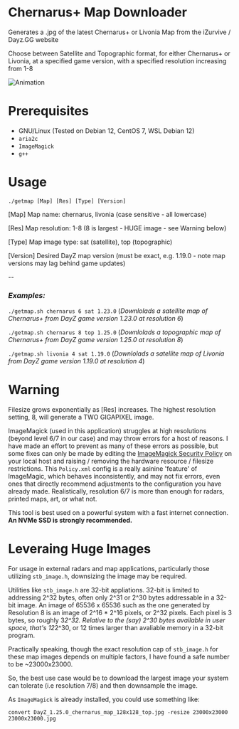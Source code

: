 # Chernarus+ Map Downloader
Generates a .jpg of the latest Chernarus+ or Livonia Map from the iZurvive / Dayz.GG website

Choose between Satellite and Topographic format, for either Chernarus+ or Livonia, at a specified game version, with a specified resolution increasing from 1-8

![Animation](https://user-images.githubusercontent.com/3127698/208580587-369eb715-0002-4da2-9047-1493bee4ebf7.gif)

# Prerequisites

- GNU/Linux (Tested on Debian 12, CentOS 7, WSL Debian 12)
- `aria2c`
- `ImageMagick`
- `g++`

# Usage

`./getmap [Map] [Res] [Type] [Version]`

[Map] Map name: chernarus, livonia (case sensitive - all lowercase)

[Res]  Map resolution: 1-8 (8 is largest - HUGE image - see Warning below)

[Type] Map image type: sat (satellite), top (topographic)

[Version] Desired DayZ map version (must be exact, e.g. 1.19.0 - note map versions may lag behind game updates)

--

### _Examples:_

`./getmap.sh chernarus 6 sat 1.23.0` (_Downlolads a satellite map of Chernarus+ from DayZ game version 1.23.0 at resolution 6_)

`./getmap.sh chernarus 8 top 1.25.0` (_Downlolads a topographic map of Chernarus+ from DayZ game version 1.25.0 at resolution 8_)

`./getmap.sh livonia 4 sat 1.19.0` (_Downlolads a satellite map of Livonia from DayZ game version 1.19.0 at resolution 4_)

# Warning

Filesize grows exponentially as [Res] increases. The highest resolution setting, 8, will generate a TWO GIGAPIXEL image.

ImageMagick (used in this application) struggles at high resolutions (beyond level 6/7 in our case) and may throw errors for a host of reasons.
I have made an effort to prevent as many of these errors as possible, but some fixes can only be made by editing the [ImageMagick Security Policy](https://imagemagick.org/script/security-policy.php) on your local host and raising / removing the hardware resource / filesize restrictions. This `Policy.xml` config is a really asinine 'feature' of ImageMagic, which behaves inconsistently, and may not fix errors, even ones that directly recommend adjustments to the configuration you have already made. Realistically, resolution 6/7 is more than enough for radars, printed maps, art, or what not.

This tool is best used on a powerful system with a fast internet connection. **An NVMe SSD is strongly recommended.**

# Leveraing Huge Images

For usage in external radars and map applications, particularly those utilizing `stb_image.h`, downsizing the image may be required.

Utilities like `stb_image.h` are 32-bit appliations. 32-bit is limited to addressing 2^32 bytes, often only 2^31 or 2^30 bytes addressable in a 32-bit image.
An image of 65536 x 65536 such as the one generated by Resolution 8 is an image of 2^16 * 2^16 pixels, or 2^32 pixels. Each pixel is 3 bytes, so roughly 3*2^32. 
Relative to the (say) 2^30 bytes available in user space, that's 12*2^30, or 12 times larger than avaliable memory in a 32-bit program.

Practically speaking, though the exact resolution cap of `stb_image.h` for these map images depends on multiple factors, I have found a safe number to be ~23000x23000.

So, the best use case would be to download the largest image your system can tolerate (i.e resolution 7/8) and then downsample the image.

As `ImageMagick` is already installed, you could use something like:

`convert DayZ_1.25.0_chernarus_map_128x128_top.jpg -resize 23000x23000 23000x23000.jpg`

